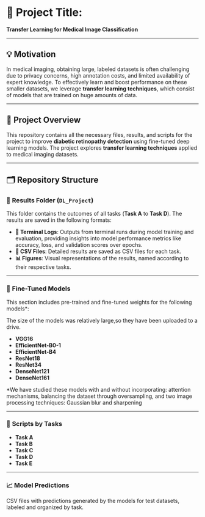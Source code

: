 # 🚀 **Project Title:**  
**Transfer Learning for Medical Image Classification**

---

## 💡 **Motivation**  
In medical imaging, obtaining large, labeled datasets is often challenging due to privacy concerns, high annotation costs, and limited availability of expert knowledge. To effectively learn and boost performance on these smaller datasets, we leverage **transfer learning techniques**, which consist of models that are trained on huge amounts of data.

---

## 📜 **Project Overview**  
This repository contains all the necessary files, results, and scripts for the project to improve **diabetic retinopathy detection** using fine-tuned deep learning models. The project explores **transfer learning techniques** applied to medical imaging datasets.

---

## 🗂️ **Repository Structure**  

### 📁 **Results Folder (`DL_Project`)**  
This folder contains the outcomes of all tasks (**Task A** to **Task D**). The results are saved in the following formats:  

- **📄 Terminal Logs**: Outputs from terminal runs during model training and evaluation, providing insights into model performance metrics like accuracy, loss, and validation scores over epochs.  
- **📑 CSV Files**: Detailed results are saved as CSV files for each task.  
- **📊 Figures**: Visual representations of the results, named according to their respective tasks.  

---

### 📂 **Fine-Tuned Models**  
This section includes pre-trained and fine-tuned weights for the following models*:  

The size of the models was relatively large,so they have been uploaded to a drive.

- **VGG16**  
- **EfficientNet-B0-1**  
- **EfficientNet-B4**  
- **ResNet18**  
- **ResNet34**  
- **DenseNet121**  
- **DenseNet161**  

*We have studied these models with and without incorporating: attention mechanisms, balancing the dataset through oversampling, and two image processing techniques: Gaussian blur and sharpening

---

### 📜 **Scripts by Tasks**  
- **Task A**  
- **Task B**  
- **Task C**  
- **Task D**  
- **Task E**  

---

### 📈 **Model Predictions**  
CSV files with predictions generated by the models for test datasets, labeled and organized by task.

